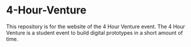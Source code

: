 # 4-Hour-Venture
This repository is for the website of the 4 Hour Venture event. The 4 Hour Venture is a student event to build digital prototypes in a short amount of time.
